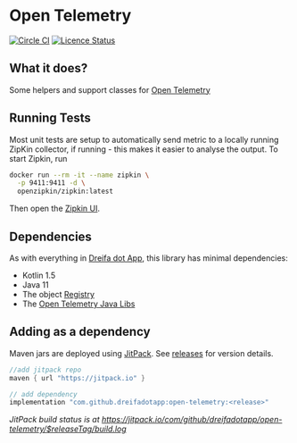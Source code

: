 # Open Telemetry

[![Circle CI](https://circleci.com/gh/dreifadotapp/open-telemetry.svg?style=shield)](https://circleci.com/gh/dreifadotapp/open-telemetry)
[![Licence Status](https://img.shields.io/github/license/dreifadotapp/open-telemetry)](https://github.com/dreifadotapp/open-telemetry/blob/master/licence.txt)

## What it does?

Some helpers and support classes for [Open Telemetry](https://opentelemetry.io/)

## Running Tests 

Most unit tests are setup to automatically send metric to a locally running ZipKin 
collector, if running -  this makes it easier to analyse the output. To start Zipkin, run 

```bash
docker run --rm -it --name zipkin \
  -p 9411:9411 -d \
  openzipkin/zipkin:latest
```

Then open the [Zipkin UI](http://localhost:9411/zipkin/).

## Dependencies

As with everything in [Dreifa dot App](https://dreifa.app), this library has minimal dependencies:

* Kotlin 1.5
* Java 11
* The object [Registry](https://github.com/dreifadotapp/registry#readme)
* The [Open Telemetry Java Libs](https://opentelemetry.io/docs/instrumentation/java/)

## Adding as a dependency

Maven jars are deployed using [JitPack](https://jitpack.io/).
See [releases](https://github.com/dreifadotapp/open-telemetry/releases) for version details.

```groovy
//add jitpack repo
maven { url "https://jitpack.io" }

// add dependency 
implementation "com.github.dreifadotapp:open-telemetry:<release>"
```

_JitPack build status is at https://jitpack.io/com/github/dreifadotapp/open-telemetry/$releaseTag/build.log_

